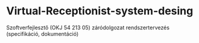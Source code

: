 # Virtual-Receptionist-system-desing

Szoftverfejlesztő (OKJ 54 213 05) záródolgozat rendszertervezés (specifikáció, dokumentáció)
